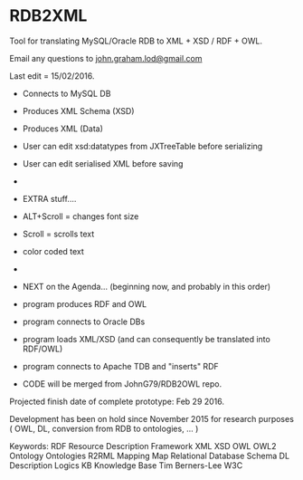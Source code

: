 # RDB2XML
Tool for translating MySQL/Oracle RDB to XML + XSD / RDF + OWL.

Email any questions to john.graham.lod@gmail.com


Last edit = 15/02/2016.

- Connects to MySQL DB
- Produces XML Schema (XSD)
- Produces XML (Data)
- User can edit xsd:datatypes from JXTreeTable before serializing
- User can edit serialised XML before saving

-
- EXTRA stuff....
- ALT+Scroll =  changes font size
- Scroll = scrolls text
- color coded text

-
- NEXT on the Agenda... (beginning now, and probably in this order)
- program produces RDF and OWL
- program connects to Oracle DBs
- program loads XML/XSD (and can consequently be translated into RDF/OWL)
- program connects to Apache TDB and "inserts" RDF
- CODE will be merged from JohnG79/RDB2OWL repo.

Projected finish date of complete prototype: Feb 29 2016.


Development has been on hold since November 2015 for research purposes 
( OWL, DL, conversion from RDB to ontologies, ... )


Keywords: RDF Resource Description Framework XML XSD OWL OWL2 Ontology Ontologies R2RML Mapping Map Relational Database Schema DL Description Logics KB Knowledge Base Tim Berners-Lee W3C
